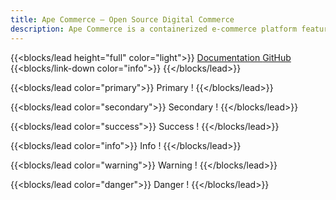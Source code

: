 ```yaml
---
title: Ape Commerce — Open Source Digital Commerce
description: Ape Commerce is a containerized e-commerce platform featuring a web API, admin panel and store front. The project is open source and released under the MIT License.
---
```


{{<blocks/lead height="full" color="light">}}
  <a class="btn btn-secondary me-3 mb-5" href="/documentation">
    <i class="fa fa-file-lines me-1"></i> Documentation
  </a>
  <a class="btn btn-secondary me-3 mb-5" href="https://github.com/ApeCommerce/ape-commerce" target="_blank">
    <i class="fab fa-github me-1"></i> GitHub
  </a>
  {{<blocks/link-down color="info">}}
{{</blocks/lead>}}

{{<blocks/lead color="primary">}}
  Primary !
{{</blocks/lead>}}

{{<blocks/lead color="secondary">}}
  Secondary !
{{</blocks/lead>}}

{{<blocks/lead color="success">}}
  Success !
{{</blocks/lead>}}

{{<blocks/lead color="info">}}
  Info !
{{</blocks/lead>}}

{{<blocks/lead color="warning">}}
  Warning !
{{</blocks/lead>}}

{{<blocks/lead color="danger">}}
  Danger !
{{</blocks/lead>}}
